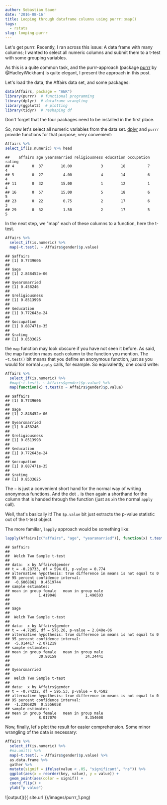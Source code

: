 ```yaml
---
author: Sebastian Sauer
date: '2016-08-16'
title: Looping through dataframe columns using purrr::map()
tags:
  - rstats
slug: looping-purrr
---
```




Let's get purrr. Recently, I ran across this issue: A data frame with many columns; I wanted to select all numeric columns and submit them to a t-test with some grouping variables.

As this is a quite common task, and the purrr-approach (package [purrr](https://github.com/hadley/purrr) by @HadleyWickham) is quite elegant, I present the approach in this post.

Let's load the data, the Affairs data set, and some packages:



```r
data(Affairs, package = "AER")
library(purrr)  # functional programming
library(dplyr)  # dataframe wrangling
library(ggplot2)  # plotting
library(tidyr)  # reshaping df
```


Don't forget that the four packages need to be installed in the first place.


So, now let's select all numeric variables from the data set. [dplyr](https://github.com/hadley/dplyr) and `purrr` provide functions for that purpose, very convenient:


```r
Affairs %>% 
select_if(is.numeric) %>% head
```

```
##    affairs age yearsmarried religiousness education occupation rating
## 4        0  37        10.00             3        18          7      4
## 5        0  27         4.00             4        14          6      4
## 11       0  32        15.00             1        12          1      4
## 16       0  57        15.00             5        18          6      5
## 23       0  22         0.75             2        17          6      3
## 29       0  32         1.50             2        17          5      5
```



In the next step, we "map" each of these columns to a function, here the t-test.


```r
Affairs %>% 
  select_if(is.numeric) %>%
  map(~t.test(. ~ Affairs$gender)$p.value)
```

```
## $affairs
## [1] 0.7739606
## 
## $age
## [1] 2.848452e-06
## 
## $yearsmarried
## [1] 0.458246
## 
## $religiousness
## [1] 0.8513998
## 
## $education
## [1] 9.772643e-24
## 
## $occupation
## [1] 8.887471e-35
## 
## $rating
## [1] 0.8533625
```




the `map` function may look obscure if you have not seen it before. As said, the map function maps each column to the function you mention. The `~t.test()` bit means that you define an anonymous function, just as you would for normal `apply` calls, for example. So equivalently, one could write:


```r
Affairs %>% 
  select_if(is.numeric) %>%
  #map(~t.test(. ~ Affairs$gender)$p.value) %>% 
  map(function(x) t.test(x ~ Affairs$gender)$p.value)
```

```
## $affairs
## [1] 0.7739606
## 
## $age
## [1] 2.848452e-06
## 
## $yearsmarried
## [1] 0.458246
## 
## $religiousness
## [1] 0.8513998
## 
## $education
## [1] 9.772643e-24
## 
## $occupation
## [1] 8.887471e-35
## 
## $rating
## [1] 0.8533625
```


The `~` is just a convenient short hand for the normal way of writing anonymous functions. And the dot `.` is then again a shorthand for the column that is handed through the function (just as `x`in the normal `apply` call).

Well, that's basically it! The `$p.value` bit just extracts the p-value statistic out of the t-test object.

The more familiar, `lapply` approach would be something like:


```r
lapply(Affairs[c("affairs", "age", "yearsmarried")], function(x) t.test(x ~ Affairs$gender))
```

```
## $affairs
## 
## 	Welch Two Sample t-test
## 
## data:  x by Affairs$gender
## t = -0.28733, df = 594.01, p-value = 0.774
## alternative hypothesis: true difference in means is not equal to 0
## 95 percent confidence interval:
##  -0.6068861  0.4519744
## sample estimates:
## mean in group female   mean in group male 
##             1.419048             1.496503 
## 
## 
## $age
## 
## 	Welch Two Sample t-test
## 
## data:  x by Affairs$gender
## t = -4.7285, df = 575.26, p-value = 2.848e-06
## alternative hypothesis: true difference in means is not equal to 0
## 95 percent confidence interval:
##  -5.014417 -2.071219
## sample estimates:
## mean in group female   mean in group male 
##             30.80159             34.34441 
## 
## 
## $yearsmarried
## 
## 	Welch Two Sample t-test
## 
## data:  x by Affairs$gender
## t = -0.74222, df = 595.53, p-value = 0.4582
## alternative hypothesis: true difference in means is not equal to 0
## 95 percent confidence interval:
##  -1.2306829  0.5556058
## sample estimates:
## mean in group female   mean in group male 
##             8.017070             8.354608
```


Now, finally, let's plot the result for easier comprehension. Some minor wrangling of the data is necessary:


```r
Affairs %>% 
  select_if(is.numeric) %>%
  #na.omit() %>% 
  map(~t.test(. ~ Affairs$gender)$p.value) %>% 
  as.data.frame %>% 
  gather %>% 
  mutate(signif = ifelse(value < .05, "significant", "ns")) %>% 
  ggplot(aes(x = reorder(key, value), y = value)) + 
  geom_point(aes(color = signif)) + 
  coord_flip() +
  ylab("p value")
```

![output]({{ site.url }}/images/purrr_1.png)









